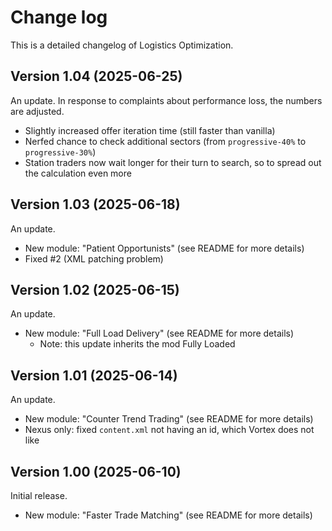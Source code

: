 # Change log
This is a detailed changelog of Logistics Optimization.

## Version 1.04 (2025-06-25)
An update. In response to complaints about performance loss, the numbers are adjusted.
- Slightly increased offer iteration time (still faster than vanilla)
- Nerfed chance to check additional sectors (from `progressive-40%` to `progressive-30%`)
- Station traders now wait longer for their turn to search, so to spread out the calculation even more

## Version 1.03 (2025-06-18)
An update.
- New module: "Patient Opportunists" (see README for more details)
- Fixed #2 (XML patching problem)

## Version 1.02 (2025-06-15)
An update.
- New module: "Full Load Delivery" (see README for more details)
  - Note: this update inherits the mod Fully Loaded

## Version 1.01 (2025-06-14)
An update.
- New module: "Counter Trend Trading" (see README for more details)
- Nexus only: fixed `content.xml` not having an id, which Vortex does not like

## Version 1.00 (2025-06-10)
Initial release.
- New module: "Faster Trade Matching" (see README for more details)
